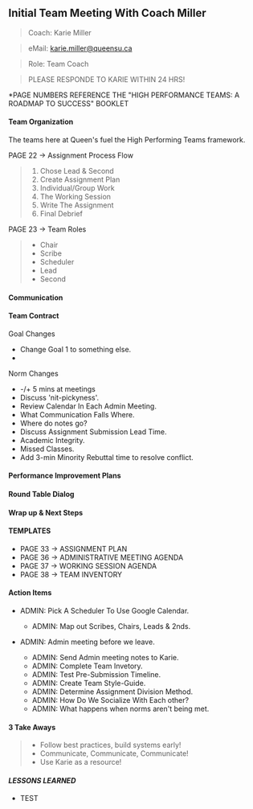 
## Initial Team Meeting With Coach Miller

> Coach: Karie Miller

> eMail: karie.miller@queensu.ca

> Role: Team Coach

> PLEASE RESPONDE TO KARIE WITHIN 24 HRS!

*PAGE NUMBERS REFERENCE THE "HIGH PERFORMANCE TEAMS: A ROADMAP TO SUCCESS" BOOKLET

#### Team Organization
The teams here at Queen's fuel the High Performing Teams framework.

PAGE 22 -> Assignment Process Flow
> 1) Chose Lead & Second
> 2) Create Assignment Plan
> 3) Individual/Group Work
> 4) The Working Session
> 5) Write The Assignment
> 6) Final Debrief

PAGE 23 -> Team Roles
> * Chair 
> * Scribe
> * Scheduler
> * Lead
> * Second


#### Communication
#### Team Contract

Goal Changes
* Change Goal 1 to something else.
* 

Norm Changes
* -/+ 5 mins at meetings
* Discuss 'nit-pickyness'.
* Review Calendar In Each Admin Meeting.
* What Communication Falls Where.
* Where do notes go?
* Discuss Assignment Submission Lead Time.
* Academic Integrity.
* Missed Classes.
* Add 3-min Minority Rebuttal time to resolve conflict.


#### Performance Improvement Plans
#### Round Table Dialog
#### Wrap up & Next Steps

#### TEMPLATES
* PAGE 33 -> ASSIGNMENT PLAN
* PAGE 36 -> ADMINISTRATIVE MEETING AGENDA
* PAGE 37 -> WORKING SESSION AGENDA
* PAGE 38 -> TEAM INVENTORY


#### Action Items
* ADMIN: Pick A Scheduler To Use Google Calendar.
    * ADMIN: Map out Scribes, Chairs, Leads & 2nds.

* ADMIN: Admin meeting before we leave.
    * ADMIN: Send Admin meeting notes to Karie.
    * ADMIN: Complete Team Invetory.
    * ADMIN: Test Pre-Submission Timeline.
    * ADMIN: Create Team Style-Guide.
    * ADMIN: Determine Assignment Division Method.
    * ADMIN: How Do We Socialize With Each other?
    * ADMIN: What happens when norms aren't being met.

#### 3 Take Aways
> * Follow best practices, build systems early!
> * Communicate, Communicate, Communicate!
> * Use Karie as a resource!

#### *LESSONS LEARNED*
* TEST
